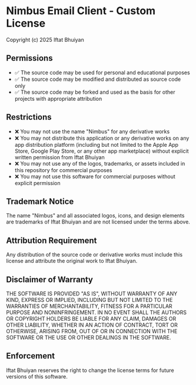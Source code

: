 # Nimbus Email Client - Custom License

Copyright (c) 2025 Iftat Bhuiyan

## Permissions

- ✅ The source code may be used for personal and educational purposes
- ✅ The source code may be modified and distributed as source code only
- ✅ The source code may be forked and used as the basis for other projects with appropriate attribution

## Restrictions

- ❌ You may not use the name "Nimbus" for any derivative works
- ❌ You may not distribute this application or any derivative works on any app distribution platform (including but not limited to the Apple App Store, Google Play Store, or any other app marketplace) without explicit written permission from Iftat Bhuiyan
- ❌ You may not use any of the logos, trademarks, or assets included in this repository for commercial purposes
- ❌ You may not use this software for commercial purposes without explicit permission

## Trademark Notice

The name "Nimbus" and all associated logos, icons, and design elements are trademarks of Iftat Bhuiyan and are not licensed under the terms above.

## Attribution Requirement

Any distribution of the source code or derivative works must include this license and attribute the original work to Iftat Bhuiyan.

## Disclaimer of Warranty

THE SOFTWARE IS PROVIDED "AS IS", WITHOUT WARRANTY OF ANY KIND, EXPRESS OR IMPLIED, INCLUDING BUT NOT LIMITED TO THE WARRANTIES OF MERCHANTABILITY, FITNESS FOR A PARTICULAR PURPOSE AND NONINFRINGEMENT. IN NO EVENT SHALL THE AUTHORS OR COPYRIGHT HOLDERS BE LIABLE FOR ANY CLAIM, DAMAGES OR OTHER LIABILITY, WHETHER IN AN ACTION OF CONTRACT, TORT OR OTHERWISE, ARISING FROM, OUT OF OR IN CONNECTION WITH THE SOFTWARE OR THE USE OR OTHER DEALINGS IN THE SOFTWARE.

## Enforcement

Iftat Bhuiyan reserves the right to change the license terms for future versions of this software. 